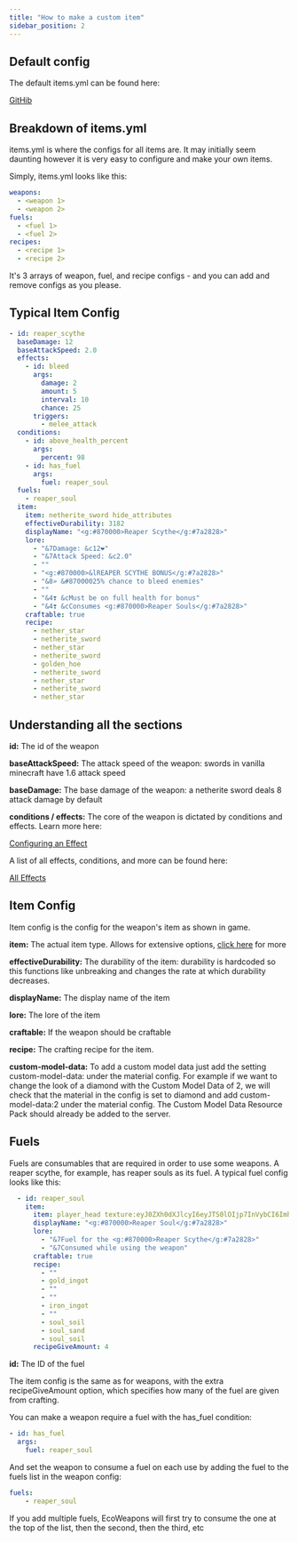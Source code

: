 ```yaml
---
title: "How to make a custom item"
sidebar_position: 2
---
```


## Default config

The default items.yml can be found here: 

[GitHib](https://github.com/Auxilor/EcoItems/blob/master/eco-core/core-plugin/src/main/resources/items.yml)

## Breakdown of items.yml

items.yml is where the configs for all items are. It may initially seem daunting however it is very easy to configure and make your own items.

Simply, items.yml looks like this:

```yaml
weapons:
  - <weapon 1>
  - <weapon 2>
fuels:
  - <fuel 1>
  - <fuel 2>
recipes:
  - <recipe 1>
  - <recipe 2>
```

It's 3 arrays of weapon, fuel, and recipe configs - and you can add and remove configs as you please.

## Typical Item Config

```yaml
- id: reaper_scythe
  baseDamage: 12
  baseAttackSpeed: 2.0
  effects:
    - id: bleed
      args:
        damage: 2
        amount: 5
        interval: 10
        chance: 25
      triggers:
        - melee_attack
  conditions:
    - id: above_health_percent
      args:
        percent: 98
    - id: has_fuel
      args:
        fuel: reaper_soul
  fuels:
    - reaper_soul
  item:
    item: netherite_sword hide_attributes
    effectiveDurability: 3182
    displayName: "<g:#870000>Reaper Scythe</g:#7a2828>"
    lore:
      - "&7Damage: &c12❤"
      - "&7Attack Speed: &c2.0"
      - ""
      - "<g:#870000>&lREAPER SCYTHE BONUS</g:#7a2828>"
      - "&8» &#87000025% chance to bleed enemies"
      - ""
      - "&4❣ &cMust be on full health for bonus"
      - "&4❣ &cConsumes <g:#870000>Reaper Souls</g:#7a2828>"
    craftable: true
    recipe:
      - nether_star
      - netherite_sword
      - nether_star
      - netherite_sword
      - golden_hoe
      - netherite_sword
      - nether_star
      - netherite_sword
      - nether_star
```

## Understanding all the sections

**id:** The id of the weapon

**baseAttackSpeed:** The attack speed of the weapon: swords in vanilla minecraft have 1.6 attack speed

**baseDamage:** The base damage of the weapon: a netherite sword deals 8 attack damage by default

**conditions / effects:** The core of the weapon is dictated by conditions and effects. Learn more here:

[Configuring an Effect](https://plugins.auxilor.io/all-plugins/configuring-an-effect)

A list of all effects, conditions, and more can be found here:

[All Effects](https://plugins.auxilor.io/all-plugins/configuring-an-effect/all-effects)

## Item Config

Item config is the config for the weapon's item as shown in game.

**item:** The actual item type. Allows for extensive options, [click here](https://plugins.auxilor.io/all-plugins/the-item-lookup-system) for more

**effectiveDurability:** The durability of the item: durability is hardcoded so this functions like unbreaking and changes the rate at which durability decreases.

**displayName:** The display name of the item

**lore:** The lore of the item

**craftable:** If the weapon should be craftable

**recipe:** The crafting recipe for the item.

**custom-model-data:** To add a custom model data just add the setting  custom-model-data: under the material config. For example if we want to change the look of a diamond with the Custom Model Data of 2, we will check that the material in the config is set to diamond and add custom-model-data:2 under the material config. The Custom Model Data Resource Pack should already be added to the server. 

## Fuels

Fuels are consumables that are required in order to use some weapons. A reaper scythe, for example, has reaper souls as its fuel. A typical fuel config looks like this:

```yaml
  - id: reaper_soul
    item:
      item: player_head texture:eyJ0ZXh0dXJlcyI6eyJTS0lOIjp7InVybCI6Imh0dHA6Ly90ZXh0dXJlcy5taW5lY3JhZnQubmV0L3RleHR1cmUvZDc3NGU1ZWYzZDhiY2RlOWVhMjFjMzRiODQ4MjdkMzQ1MzFlNjhmMTExNTEwZjMzODMwNTVlY2FhNzRiZWJjYyJ9fX0=
      displayName: "<g:#870000>Reaper Soul</g:#7a2828>"
      lore:
        - "&7Fuel for the <g:#870000>Reaper Scythe</g:#7a2828>"
        - "&7Consumed while using the weapon"
      craftable: true
      recipe:
        - ""
        - gold_ingot
        - ""
        - ""
        - iron_ingot
        - ""
        - soul_soil
        - soul_sand
        - soul_soil
      recipeGiveAmount: 4
```

**id:** The ID of the fuel

The item config is the same as for weapons, with the extra recipeGiveAmount option, which specifies how many of the fuel are given from crafting.

You can make a weapon require a fuel with the has_fuel condition:

```yaml
- id: has_fuel
  args:
    fuel: reaper_soul
```

And set the weapon to consume a fuel on each use by adding the fuel to the fuels list in the weapon config:

```yaml
fuels:
    - reaper_soul    
```

If you add multiple fuels, EcoWeapons will first try to consume the one at the top of the list, then the second, then the third, etc
